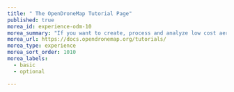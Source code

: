 ```yaml
---
title: " The OpenDroneMap Tutorial Page"
published: true
morea_id: experience-odm-10
morea_summary: "If you want to create, process and analyze low cost aerial imagery, there was no serious alternative to proprietary and costly black box systems before Opendronemap. OpenDroneMap offers a free, serious, powerful and open source choice."
morea_url: https://docs.opendronemap.org/tutorials/
morea_type: experience
morea_sort_order: 1010
morea_labels:
  - basic
  - optional  

---
```

